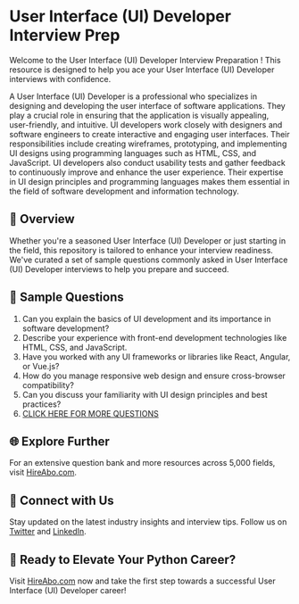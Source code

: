 # User Interface (UI) Developer Interview Prep

Welcome to the User Interface (UI) Developer Interview Preparation ! This resource is designed to help you ace your User Interface (UI) Developer interviews with confidence.

A User Interface (UI) Developer is a professional who specializes in designing and developing the user interface of software applications. They play a crucial role in ensuring that the application is visually appealing, user-friendly, and intuitive. UI developers work closely with designers and software engineers to create interactive and engaging user interfaces. Their responsibilities include creating wireframes, prototyping, and implementing UI designs using programming languages such as HTML, CSS, and JavaScript. UI developers also conduct usability tests and gather feedback to continuously improve and enhance the user experience. Their expertise in UI design principles and programming languages makes them essential in the field of software development and information technology.

## 🚀 Overview

Whether you're a seasoned User Interface (UI) Developer or just starting in the field, this repository is tailored to enhance your interview readiness. We've curated a set of sample questions commonly asked in User Interface (UI) Developer interviews to help you prepare and succeed.

## 📝 Sample Questions

1. Can you explain the basics of UI development and its importance in software development?
2. Describe your experience with front-end development technologies like HTML, CSS, and JavaScript.
3. Have you worked with any UI frameworks or libraries like React, Angular, or Vue.js?
4. How do you manage responsive web design and ensure cross-browser compatibility?
5. Can you discuss your familiarity with UI design principles and best practices?
6. [CLICK HERE FOR MORE QUESTIONS](https://hireabo.com/job/0_0_38/User%20Interface%20UI%20Developer)

## 🌐 Explore Further

For an extensive question bank and more resources across 5,000 fields, visit [HireAbo.com](https://www.hireabo.com).

## 📱 Connect with Us

Stay updated on the latest industry insights and interview tips. Follow us on [Twitter](https://twitter.com/hireabo) and [LinkedIn](https://www.linkedin.com/in/hire-abo-3609972a8/).

## 🚀 Ready to Elevate Your Python Career?

Visit [HireAbo.com](https://www.hireabo.com) now and take the first step towards a successful User Interface (UI) Developer career!
